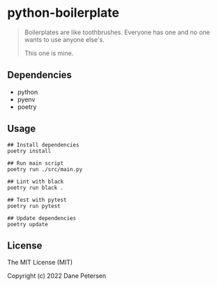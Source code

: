 # python-boilerplate

> Boilerplates are like toothbrushes. Everyone has one and no one wants to use anyone else's.
> 
> This one is mine.

## Dependencies

- python
- pyenv
- poetry

## Usage

```shell
## Install dependencies
poetry install

## Run main script
poetry run ./src/main.py

## Lint with black
poetry run black .

## Test with pytest
poetry run pytest

## Update dependencies
poetry update
```

## License

The MIT License (MIT)

Copyright (c) 2022 Dane Petersen
